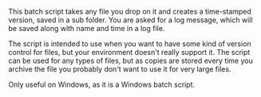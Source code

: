 This batch script takes any file you drop on it and creates a time-stamped version, saved in a sub folder. You are asked for a log message, which will be saved along with name and time in a log file.

The script is intended to use when you want to have some kind of version control for files, but your environment doesn't really support it. The script can be used for any types of files, but as copies are stored every time you archive the file you probably don't want to use it for very large files.

Only useful on Windows, as it is a Windows batch script.
